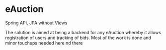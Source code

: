 # eAuction
Spring API, JPA without Views

The solution is aimed at being a backend for any eAuction whereby it allows registration of users and tracking of bids. Most of the work is done and minor touchups needed here nd there

